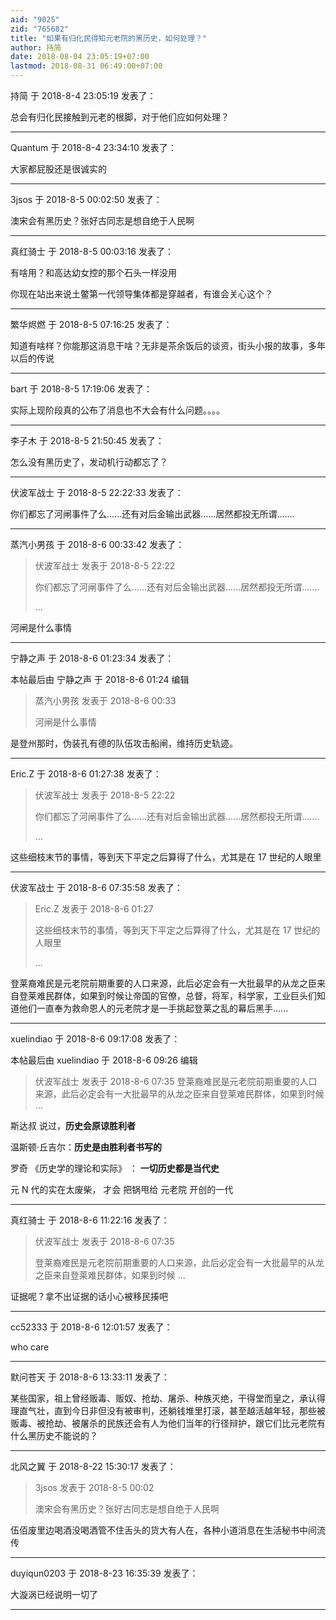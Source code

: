 ```yaml
---
aid: "9025"
zid: "765682"
title: "如果有归化民得知元老院的黑历史，如何处理？"
author: 持简
date: 2018-08-04 23:05:19+07:00
lastmod: 2018-08-31 06:49:00+07:00
---
```


持简 于 2018-8-4 23:05:19 发表了：

总会有归化民接触到元老的根脚，对于他们应如何处理？

---

Quantum 于 2018-8-4 23:34:10 发表了：

大家都屁股还是很诚实的

---

3jsos 于 2018-8-5 00:02:50 发表了：

澳宋会有黑历史？张好古同志是想自绝于人民啊

---

真红骑士 于 2018-8-5 00:03:16 发表了：

有啥用？和高达幼女控的那个石头一样没用

你现在站出来说土鳖第一代领导集体都是穿越者，有谁会关心这个？

---

繁华烬燃 于 2018-8-5 07:16:25 发表了：

知道有啥样？你能那这消息干啥？无非是茶余饭后的谈资，街头小报的故事，多年以后的传说

---

bart 于 2018-8-5 17:19:06 发表了：

实际上现阶段真的公布了消息也不大会有什么问题。。。。

---

李子木 于 2018-8-5 21:50:45 发表了：

怎么没有黑历史了，发动机行动都忘了？

---

伏波军战士 于 2018-8-5 22:22:33 发表了：

你们都忘了河闸事件了么......还有对后金输出武器......居然都投无所谓.......

---

蒸汽小男孩 于 2018-8-6 00:33:42 发表了：

> 伏波军战士 发表于 2018-8-5 22:22
>
> 你们都忘了河闸事件了么......还有对后金输出武器......居然都投无所谓.......
>
> ...

河闸是什么事情

---

宁静之声 于 2018-8-6 01:23:34 发表了：

本帖最后由 宁静之声 于 2018-8-6 01:24 编辑

> 蒸汽小男孩 发表于 2018-8-6 00:33
>
> 河闸是什么事情

是登州那时，伪装孔有德的队伍攻击船闸，维持历史轨迹。

---

Eric.Z 于 2018-8-6 01:27:38 发表了：

> 伏波军战士 发表于 2018-8-5 22:22
>
> 你们都忘了河闸事件了么......还有对后金输出武器......居然都投无所谓.......
>
> ...

这些细枝末节的事情，等到天下平定之后算得了什么，尤其是在 17 世纪的人眼里

---

伏波军战士 于 2018-8-6 07:35:58 发表了：

> Eric.Z 发表于 2018-8-6 01:27
>
> 这些细枝末节的事情，等到天下平定之后算得了什么，尤其是在 17 世纪的人眼里
>
> ...

登莱裔难民是元老院前期重要的人口来源，此后必定会有一大批最早的从龙之臣来自登莱难民群体，如果到时候让帝国的官僚，总督，将军，科学家，工业巨头们知道他们一直奉为救命恩人的元老院才是一手挑起登莱之乱的幕后黑手......

---

xuelindiao 于 2018-8-6 09:17:08 发表了：

本帖最后由 xuelindiao 于 2018-8-6 09:26 编辑

> 伏波军战士 发表于 2018-8-6 07:35 登莱裔难民是元老院前期重要的人口来源，此后必定会有一大批最早的从龙之臣来自登莱难民群体，如果到时候 ...

斯达叔 说过，**历史会原谅胜利者**

温斯顿·丘吉尔：**历史是由胜利者书写的**

罗奇 《历史学的理论和实际》 ： **一切历史都是当代史**

元 N 代的实在太废柴， 才会 把锅甩给 元老院 开创的一代

---

真红骑士 于 2018-8-6 11:22:16 发表了：

> 伏波军战士 发表于 2018-8-6 07:35
>
> 登莱裔难民是元老院前期重要的人口来源，此后必定会有一大批最早的从龙之臣来自登莱难民群体，如果到时候 ...

证据呢？拿不出证据的话小心被移民揍吧

---

cc52333 于 2018-8-6 12:01:57 发表了：

who care

---

默问苍天 于 2018-8-6 13:33:11 发表了：

某些国家，祖上曾经贩毒、贩奴、抢劫、屠杀、种族灭绝，干得堂而皇之，承认得理直气壮，直到今日非但没有被审判，还躺钱堆里打滚，甚至越活越年轻，那些被贩毒、被抢劫、被屠杀的民族还会有人为他们当年的行径辩护，跟它们比元老院有什么黑历史不能说的？

---

北风之翼 于 2018-8-22 15:30:17 发表了：

> 3jsos 发表于 2018-8-5 00:02
>
> 澳宋会有黑历史？张好古同志是想自绝于人民啊

伍佰废里边喝酒没喝酒管不住舌头的货大有人在，各种小道消息在生活秘书中间流传

---

duyiqun0203 于 2018-8-23 16:35:39 发表了：

大漩涡已经说明一切了

---
